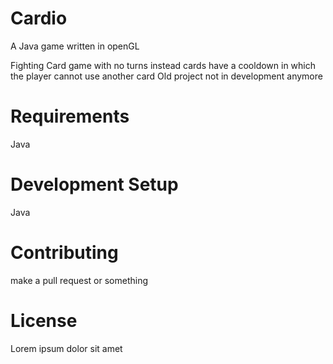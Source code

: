 # Cardio

A Java game written in openGL 

Fighting Card game with no turns instead cards have a cooldown in which the player cannot use another card
Old project not in development anymore

# Requirements

Java 

# Development Setup 

Java

# Contributing

make a pull request or something 

# License
Lorem ipsum dolor sit amet

